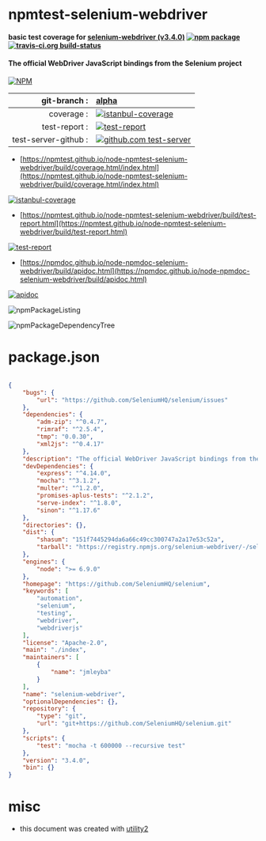 # npmtest-selenium-webdriver

#### basic test coverage for  [selenium-webdriver (v3.4.0)](https://github.com/SeleniumHQ/selenium)  [![npm package](https://img.shields.io/npm/v/npmtest-selenium-webdriver.svg?style=flat-square)](https://www.npmjs.org/package/npmtest-selenium-webdriver) [![travis-ci.org build-status](https://api.travis-ci.org/npmtest/node-npmtest-selenium-webdriver.svg)](https://travis-ci.org/npmtest/node-npmtest-selenium-webdriver)

#### The official WebDriver JavaScript bindings from the Selenium project

[![NPM](https://nodei.co/npm/selenium-webdriver.png?downloads=true&downloadRank=true&stars=true)](https://www.npmjs.com/package/selenium-webdriver)

| git-branch : | [alpha](https://github.com/npmtest/node-npmtest-selenium-webdriver/tree/alpha)|
|--:|:--|
| coverage : | [![istanbul-coverage](https://npmtest.github.io/node-npmtest-selenium-webdriver/build/coverage.badge.svg)](https://npmtest.github.io/node-npmtest-selenium-webdriver/build/coverage.html/index.html)|
| test-report : | [![test-report](https://npmtest.github.io/node-npmtest-selenium-webdriver/build/test-report.badge.svg)](https://npmtest.github.io/node-npmtest-selenium-webdriver/build/test-report.html)|
| test-server-github : | [![github.com test-server](https://npmtest.github.io/node-npmtest-selenium-webdriver/GitHub-Mark-32px.png)](https://npmtest.github.io/node-npmtest-selenium-webdriver/build/app/index.html) | | build-artifacts : | [![build-artifacts](https://npmtest.github.io/node-npmtest-selenium-webdriver/glyphicons_144_folder_open.png)](https://github.com/npmtest/node-npmtest-selenium-webdriver/tree/gh-pages/build)|

- [https://npmtest.github.io/node-npmtest-selenium-webdriver/build/coverage.html/index.html](https://npmtest.github.io/node-npmtest-selenium-webdriver/build/coverage.html/index.html)

[![istanbul-coverage](https://npmtest.github.io/node-npmtest-selenium-webdriver/build/screenCapture.buildCi.browser.%252Ftmp%252Fbuild%252Fcoverage.lib.html.png)](https://npmtest.github.io/node-npmtest-selenium-webdriver/build/coverage.html/index.html)

- [https://npmtest.github.io/node-npmtest-selenium-webdriver/build/test-report.html](https://npmtest.github.io/node-npmtest-selenium-webdriver/build/test-report.html)

[![test-report](https://npmtest.github.io/node-npmtest-selenium-webdriver/build/screenCapture.buildCi.browser.%252Ftmp%252Fbuild%252Ftest-report.html.png)](https://npmtest.github.io/node-npmtest-selenium-webdriver/build/test-report.html)

- [https://npmdoc.github.io/node-npmdoc-selenium-webdriver/build/apidoc.html](https://npmdoc.github.io/node-npmdoc-selenium-webdriver/build/apidoc.html)

[![apidoc](https://npmdoc.github.io/node-npmdoc-selenium-webdriver/build/screenCapture.buildCi.browser.%252Ftmp%252Fbuild%252Fapidoc.html.png)](https://npmdoc.github.io/node-npmdoc-selenium-webdriver/build/apidoc.html)

![npmPackageListing](https://npmtest.github.io/node-npmtest-selenium-webdriver/build/screenCapture.npmPackageListing.svg)

![npmPackageDependencyTree](https://npmtest.github.io/node-npmtest-selenium-webdriver/build/screenCapture.npmPackageDependencyTree.svg)



# package.json

```json

{
    "bugs": {
        "url": "https://github.com/SeleniumHQ/selenium/issues"
    },
    "dependencies": {
        "adm-zip": "^0.4.7",
        "rimraf": "^2.5.4",
        "tmp": "0.0.30",
        "xml2js": "^0.4.17"
    },
    "description": "The official WebDriver JavaScript bindings from the Selenium project",
    "devDependencies": {
        "express": "^4.14.0",
        "mocha": "^3.1.2",
        "multer": "^1.2.0",
        "promises-aplus-tests": "^2.1.2",
        "serve-index": "^1.8.0",
        "sinon": "^1.17.6"
    },
    "directories": {},
    "dist": {
        "shasum": "151f7445294da6a66c49cc300747a2a17e53c52a",
        "tarball": "https://registry.npmjs.org/selenium-webdriver/-/selenium-webdriver-3.4.0.tgz"
    },
    "engines": {
        "node": ">= 6.9.0"
    },
    "homepage": "https://github.com/SeleniumHQ/selenium",
    "keywords": [
        "automation",
        "selenium",
        "testing",
        "webdriver",
        "webdriverjs"
    ],
    "license": "Apache-2.0",
    "main": "./index",
    "maintainers": [
        {
            "name": "jmleyba"
        }
    ],
    "name": "selenium-webdriver",
    "optionalDependencies": {},
    "repository": {
        "type": "git",
        "url": "git+https://github.com/SeleniumHQ/selenium.git"
    },
    "scripts": {
        "test": "mocha -t 600000 --recursive test"
    },
    "version": "3.4.0",
    "bin": {}
}
```



# misc
- this document was created with [utility2](https://github.com/kaizhu256/node-utility2)
